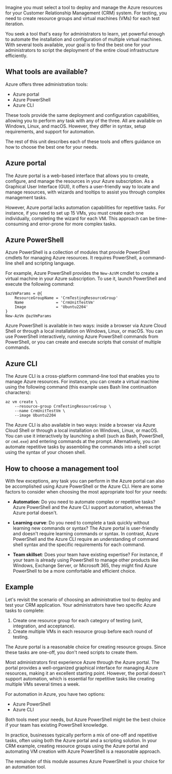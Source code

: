 <!-- markdownlint-disable MD041 -->

Imagine you must select a tool to deploy and manage the Azure resources for your Customer
Relationship Management (CRM) system. For testing, you need to create resource groups and virtual
machines (VMs) for each test iteration.

You seek a tool that's easy for administrators to learn, yet powerful enough to automate the
installation and configuration of multiple virtual machines. With several tools available, your goal
is to find the best one for your administrators to script the deployment of the entire cloud
infrastructure efficiently.

## What tools are available?

Azure offers three administration tools:

- Azure portal
- Azure PowerShell
- Azure CLI

These tools provide the same deployment and configuration capabilities, allowing you to perform any
task with any of the three. All are available on Windows, Linux, and macOS. However, they differ in
syntax, setup requirements, and support for automation.

The rest of this unit describes each of these tools and offers guidance on how to choose the best
one for your needs.

## Azure portal

The Azure portal is a web-based interface that allows you to create, configure, and manage the
resources in your Azure subscription. As a Graphical User Interface (GUI), it offers a user-friendly
way to locate and manage resources, with wizards and tooltips to assist you through complex
management tasks.

However, Azure portal lacks automation capabilities for repetitive tasks. For instance, if you need
to set up 15 VMs, you must create each one individually, completing the wizard for each VM. This
approach can be time-consuming and error-prone for more complex tasks.

## Azure PowerShell

Azure PowerShell is a collection of modules that provide PowerShell cmdlets for managing Azure
resources. It requires PowerShell, a command-line shell and scripting language.

For example, Azure PowerShell provides the `New-AzVM` cmdlet to create a virtual machine in your
Azure subscription. To use it, launch PowerShell and execute the following command:


```azurepowershell
$azVmParams = @{
    ResourceGroupName = 'CrmTestingResourceGroup'
    Name              = 'CrmUnitTestVm'
    Image             = 'Ubuntu2204'
}
New-AzVm @azVmParams
```

Azure PowerShell is available in two ways: inside a browser via Azure Cloud Shell or through a local
installation on Windows, Linux, or macOS. You can use PowerShell interactively, running Azure
PowerShell commands from PowerShell, or you can create and execute scripts that consist of multiple
commands.

## Azure CLI

The Azure CLI is a cross-platform command-line tool that enables you to manage Azure resources. For
instance, you can create a virtual machine using the following command (this example uses Bash line
continuation characters):

```azurecli
az vm create \
    --resource-group CrmTestingResourceGroup \
    --name CrmUnitTestVm \
    --image Ubuntu2204
```

The Azure CLI is also available in two ways: inside a browser via Azure Cloud Shell or through a
local installation on Windows, Linux, or macOS. You can use it interactively by launching a shell
(such as Bash, PowerShell, or `cmd.exe`) and entering commands at the prompt. Alternatively, you can
automate repetitive tasks by assembling the commands into a shell script using the syntax of your
chosen shell.

## How to choose a management tool

With few exceptions, any task you can perform in the Azure portal can also be accomplished using
Azure PowerShell or the Azure CLI. Here are some factors to consider when choosing the most
appropriate tool for your needs:

- **Automation**: Do you need to automate complex or repetitive tasks? Azure PowerShell and the
  Azure CLI support automation, whereas the Azure portal doesn't.

- **Learning curve**: Do you need to complete a task quickly without learning new commands or
  syntax? The Azure portal is user-friendly and doesn't require learning commands or syntax. In
  contrast, Azure PowerShell and the Azure CLI require an understanding of command shell syntax and
  the specific requirements for each command.

- **Team skillset**: Does your team have existing expertise? For instance, if your team is already
  using PowerShell to manage other products like Windows, Exchange Server, or Microsoft 365, they
  might find Azure PowerShell to be a more comfortable and efficient choice.

## Example

Let's revisit the scenario of choosing an administrative tool to deploy and test your CRM
application. Your administrators have two specific Azure tasks to complete:

1. Create one resource group for each category of testing (unit, integration, and acceptance).
1. Create multiple VMs in each resource group before each round of testing.

The Azure portal is a reasonable choice for creating resource groups. Since these tasks are one-off,
you don't need scripts to create them.

Most administrators first experience Azure through the Azure portal. The portal provides a
well-organized graphical interface for managing Azure resources, making it an excellent starting
point. However, the portal doesn't support automation, which is essential for repetitive tasks like
creating multiple VMs several times a week.

For automation in Azure, you have two options:

- Azure PowerShell
- Azure CLI

Both tools meet your needs, but Azure PowerShell might be the best choice if your team has existing
PowerShell knowledge.

In practice, businesses typically perform a mix of one-off and repetitive tasks, often using both
the Azure portal and a scripting solution. In your CRM example, creating resource groups using the
Azure portal and automating VM creation with Azure PowerShell is a reasonable approach.

The remainder of this module assumes Azure PowerShell is your choice for an automation tool.
